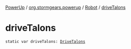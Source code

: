 [PowerUp](../../index.md) / [org.stormgears.powerup](../index.md) / [Robot](index.md) / [driveTalons](./drive-talons.md)

# driveTalons

`static var driveTalons: `[`DriveTalons`](../../org.stormgears.powerup.subsystems.navigator/-drive-talons/index.md)
